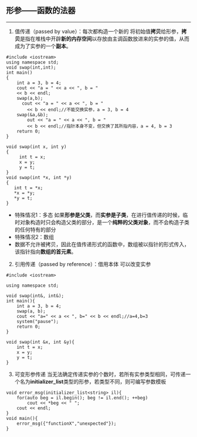 ## 形参——函数的法器
* * *
1. 值传递（passed by value）：每次都构造一个新的
将初始值**拷贝**给形参，**拷贝**是指在堆栈中开辟**新的内存空间**以存放由主调函数放进来的实参的值，从而成为了实参的一个**副本**。
```
#include <iostream>  
using namespace std;  
void swap(int,int);  
int main()  
{  
    int a = 3, b = 4;  
    cout << "a = " << a << ", b = "  
    << b << endl;  
    swap(a,b);  
      cout << "a = " << a << ", b = "  
        << b << endl;//不能交换实参，a = 3, b = 4
    swap(&a,&b);
        out << "a = " << a << ", b = "  
        << b << endl;//指针本身不变，但交换了其所指内容，a = 4, b = 3
    return 0;  
} 

void swap(int x, int y)  
{  
     int t = x;  
     x = y;  
     y = t;  
}
void swap(int *x, int *y)  
{  
   int t = *x;  
   *x = *y;  
   *y = t;  
}  
```
- 特殊情况1：多态
如果**形参是父类**，而**实参是子类**，在进行值传递的时候，临时对象构造时只会构造父类的部分，是一个**纯粹的父类对象**，而不会构造子类的任何特有的部分
- 特殊情况2：数组
- 数据不允许被拷贝，因此在值传递形式的函数中，数组被以指针的形式传入，该指针指向**数组的首元素**。

2. 引用传递（passed by reference）：借用本体
可以改变实参
```
#include <iostream>
 
using namespace std;
 
void swap(int&, int&);
int main(){
	int a = 3, b = 4;
	swap(a, b);
	cout << "a=" << a << ", b=" << b << endl;//a=4,b=3
	system("pause");
	return 0;
}
 
void swap(int &x, int &y){
	int t = x;
	x = y;
	y = t;
}
```
3. 可变形参传递
当无法确定传递实参的个数时，若所有实参类型相同，可传递一个名为**initializer_list**类型的形参，若类型不同，则可编写参数模板
```
void error_msg(initializer_list<string> il){
	for(auto beg = il.begin(); beg != il.end(); ++beg)
		cout << *beg << " ";
	cout << endl;
}
void main(){
	error_msg({"functionX","unexpected"});
}
```
